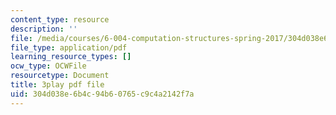 ```yaml
---
content_type: resource
description: ''
file: /media/courses/6-004-computation-structures-spring-2017/304d038e6b4c94b60765c9c4a2142f7a_J5Mg_tqT18g.pdf
file_type: application/pdf
learning_resource_types: []
ocw_type: OCWFile
resourcetype: Document
title: 3play pdf file
uid: 304d038e-6b4c-94b6-0765-c9c4a2142f7a
---
```

